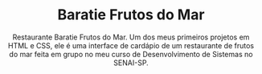 <h1 align="center">Baratie Frutos do Mar</h1>
<p align="center">Restaurante Baratie Frutos do Mar. Um dos meus primeiros projetos em HTML e CSS, ele é uma interface de cardápio de um restaurante de frutos do mar feita em grupo no meu curso de Desenvolvimento de Sistemas no SENAI-SP.</p>
